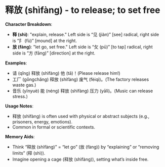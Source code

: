 # **释放 (shìfàng) - to release; to set free**

**Character Breakdown**:  
- **释 (shì)**: "explain, release." Left side is “⻅ (jiàn)” [see] radical, right side is “阝 (fù)” [mound] at the right.  
- **放 (fàng)**: "let go, set free." Left side is “攵 (pū)” [to tap] radical, right side is “方 (fāng)” [direction] at the right.

**Examples**:  
- 请 (qǐng) 释放 (shìfàng) 他 (tā)！(Please release him!)  
- 工厂 (gōngchǎng) 释放 (shìfàng) 废气 (fèiqì)。(The factory releases waste gas.)  
- 音乐 (yīnyuè) 能 (néng) 释放 (shìfàng) 压力 (yālì)。(Music can release stress.)

**Usage Notes**:  
- 释放 (shìfàng) is often used with physical or abstract subjects (e.g., prisoners, energy, emotions).  
- Common in formal or scientific contexts.

**Memory Aids**:  
- Think “释放 (shìfàng)” = “let go” (放 (fàng)) by “explaining” or “removing limits” (释 (shì)).  
- Imagine opening a cage (释放 (shìfàng)), setting what’s inside free.